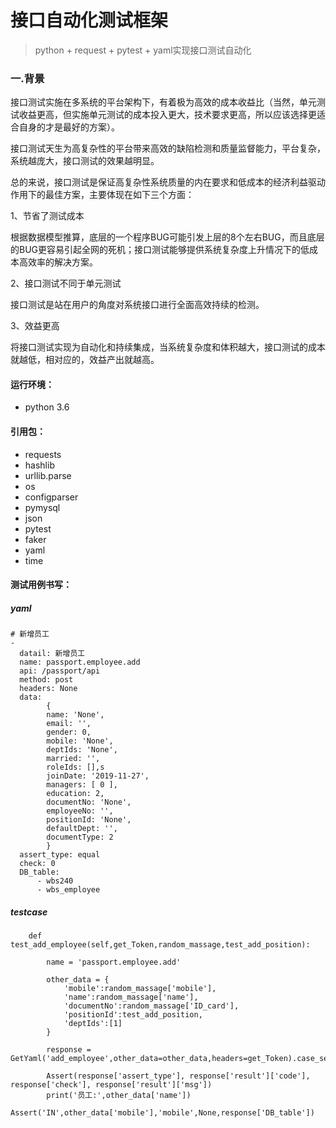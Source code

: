 # 接口自动化测试框架
>python + request + pytest + yaml实现接口测试自动化
### 一.背景
   接口测试实施在多系统的平台架构下，有着极为高效的成本收益比（当然，单元测试收益更高，但实施单元测试的成本投入更大，技术要求更高，所以应该选择更适合自身的才是最好的方案）。

接口测试天生为高复杂性的平台带来高效的缺陷检测和质量监督能力，平台复杂，系统越庞大，接口测试的效果越明显。

总的来说，接口测试是保证高复杂性系统质量的内在要求和低成本的经济利益驱动作用下的最佳方案，主要体现在如下三个方面：

1、节省了测试成本

   根据数据模型推算，底层的一个程序BUG可能引发上层的8个左右BUG，而且底层的BUG更容易引起全网的死机；接口测试能够提供系统复杂度上升情况下的低成本高效率的解决方案。

2、接口测试不同于单元测试

   接口测试是站在用户的角度对系统接口进行全面高效持续的检测。

3、效益更高

   将接口测试实现为自动化和持续集成，当系统复杂度和体积越大，接口测试的成本就越低，相对应的，效益产出就越高。
#### 运行环境：
+ python 3.6
#### 引用包：
+ requests
+ hashlib
+ urllib.parse
+ os
+ configparser
+ pymysql
+ json
+ pytest
+ faker
+ yaml
+ time
#### 测试用例书写：
##### yaml
```
# 新增员工
-
  datail: 新增员工
  name: passport.employee.add
  api: /passport/api
  method: post
  headers: None
  data:
        {
        name: 'None',
        email: '',
        gender: 0,
        mobile: 'None',
        deptIds: 'None',
        married: '',
        roleIds: [],s
        joinDate: '2019-11-27',
        managers: [ 0 ],
        education: 2,
        documentNo: 'None',
        employeeNo: '',
        positionId: 'None',
        defaultDept: '',
        documentType: 2
        }
  assert_type: equal
  check: 0
  DB_table:
      - wbs240
      - wbs_employee
```
##### testcase
```
    def test_add_employee(self,get_Token,random_massage,test_add_position):

        name = 'passport.employee.add'

        other_data = {
            'mobile':random_massage['mobile'],
            'name':random_massage['name'],
            'documentNo':random_massage['ID_card'],
            'positionId':test_add_position,
            'deptIds':[1]
        }

        response = GetYaml('add_employee',other_data=other_data,headers=get_Token).case_select(name)

        Assert(response['assert_type'], response['result']['code'], response['check'], response['result']['msg'])
        print('员工:',other_data['name'])
        Assert('IN',other_data['mobile'],'mobile',None,response['DB_table'])
```